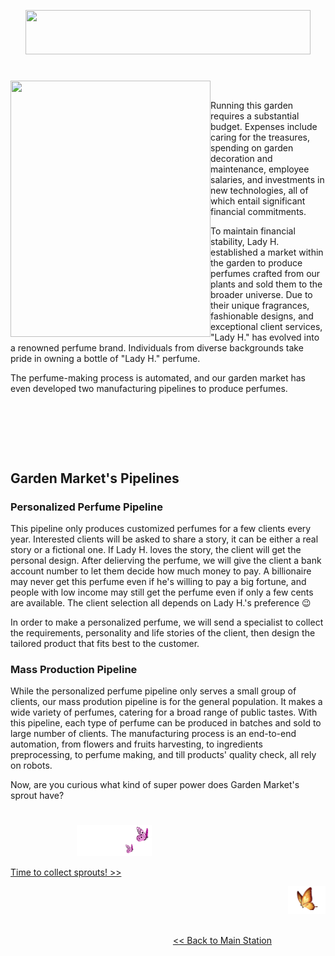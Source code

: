 <p align="center">
<img src="https://github.com/lady-h-world/My_Garden/blob/main/images/Garden_Market_images/title.png" width="456" height="71" />
</p>

#

<p>
<img align="left" src="https://github.com/lady-h-world/My_Garden/blob/main/images/Garden_Market_images/garden_market.png" width="320" height="410" />
<p>&nbsp;</p>

Running this garden requires a substantial budget. Expenses include caring for the treasures, spending on garden decoration and maintenance, employee salaries, and investments in new technologies, all of which entail significant financial commitments.

To maintain financial stability, Lady H. established a market within the garden to produce perfumes crafted from our plants and sold them to the broader universe. Due to their unique fragrances, fashionable designs, and exceptional client services, "Lady H." has evolved into a renowned perfume brand. Individuals from diverse backgrounds take pride in owning a bottle of "Lady H." perfume.

The perfume-making process is automated, and our garden market has even developed two manufacturing pipelines to produce perfumes.

<p>&nbsp;</p>

</p>
<p>&nbsp;</p>
<p>&nbsp;</p>


## Garden Market's Pipelines
### Personalized Perfume Pipeline

This pipeline only produces customized perfumes for a few clients every year. Interested clients will be asked to share a story, it can be either a real story or a fictional one. If Lady H. loves the story, the client will get the personal design. After delierving the perfume, we will give the client a bank account number to let them decide how much money to pay. A billionaire may never get this perfume even if he's willing to pay a big fortune, and people with low income may still get the perfume even if only a few cents are available. The client selection all depends on Lady H.'s preference 😉

In order to make a personalized perfume, we will send a specialist to collect the requirements, personality and life stories of the client, then design the tailored product that fits best to the customer.

### Mass Production Pipeline

While the personalized perfume pipeline only serves a small group of clients, our mass prodution pipeline is for the general population. It makes a wide variety of perfumes, catering for a broad range of public tastes. With this pipeline, each type of perfume can be produced in batches and sold to large number of clients. The manufacturing process is an end-to-end automation, from flowers and fruits harvesting, to ingredients preprocessing, to perfume making, and till products' quality check, all rely on robots. 

Now, are you curious what kind of super power does Garden Market's sprout have?

#
<p align="left">
  &nbsp;&nbsp;&nbsp;&nbsp;&nbsp;&nbsp;&nbsp;&nbsp;&nbsp;&nbsp;&nbsp;&nbsp;&nbsp;&nbsp;&nbsp;&nbsp;&nbsp;&nbsp;&nbsp;&nbsp;&nbsp;&nbsp;&nbsp;&nbsp;&nbsp;&nbsp;
<img src="https://github.com/lady-h-world/My_Garden/blob/main/images/follow_us.png" width="120" height="50" />
</p>

[Time to collect sprouts! >>][1]

<p align="right">
<img src="https://github.com/lady-h-world/My_Garden/blob/main/images/going_back.png" width="60" height="44" />
</p>

&nbsp;&nbsp;&nbsp;&nbsp;&nbsp;&nbsp;&nbsp;&nbsp;&nbsp;&nbsp;&nbsp;&nbsp;&nbsp;&nbsp;&nbsp;&nbsp;&nbsp;&nbsp;&nbsp;&nbsp;&nbsp;&nbsp;&nbsp;&nbsp;&nbsp;&nbsp;&nbsp;&nbsp;&nbsp;&nbsp;&nbsp;&nbsp;&nbsp;&nbsp;&nbsp;&nbsp;&nbsp;&nbsp;&nbsp;&nbsp;&nbsp;&nbsp;&nbsp;&nbsp;&nbsp;&nbsp;&nbsp;&nbsp;&nbsp;&nbsp;&nbsp;&nbsp;&nbsp;&nbsp;&nbsp;&nbsp;&nbsp;&nbsp;&nbsp;&nbsp;&nbsp;&nbsp;&nbsp;&nbsp;&nbsp;&nbsp;&nbsp;&nbsp;&nbsp;&nbsp;&nbsp;&nbsp;&nbsp;&nbsp;&nbsp;&nbsp;&nbsp;&nbsp;&nbsp;&nbsp;&nbsp;&nbsp;&nbsp;&nbsp;&nbsp;&nbsp;&nbsp;&nbsp;&nbsp;&nbsp;&nbsp;&nbsp;&nbsp;&nbsp;&nbsp;&nbsp;&nbsp;&nbsp;&nbsp;&nbsp;&nbsp;&nbsp;&nbsp;&nbsp;&nbsp;&nbsp;&nbsp;&nbsp;&nbsp;&nbsp;&nbsp;&nbsp;&nbsp;&nbsp;&nbsp;&nbsp;&nbsp;&nbsp;&nbsp;&nbsp;&nbsp;&nbsp;&nbsp;&nbsp;&nbsp;&nbsp;&nbsp;&nbsp;&nbsp;&nbsp;&nbsp;&nbsp;&nbsp;&nbsp;&nbsp;&nbsp;&nbsp;&nbsp;&nbsp;&nbsp;&nbsp;&nbsp;&nbsp;&nbsp;&nbsp;&nbsp;&nbsp;&nbsp;&nbsp;&nbsp;&nbsp;&nbsp;&nbsp;&nbsp;&nbsp;&nbsp;&nbsp;&nbsp;&nbsp;&nbsp;&nbsp;&nbsp;&nbsp;&nbsp;&nbsp;&nbsp;&nbsp;&nbsp;&nbsp;&nbsp;&nbsp;&nbsp;&nbsp;&nbsp;&nbsp;&nbsp;&nbsp;&nbsp;&nbsp;&nbsp;&nbsp;&nbsp;&nbsp;&nbsp;&nbsp;&nbsp;&nbsp;&nbsp;&nbsp;&nbsp;&nbsp;&nbsp;&nbsp;&nbsp;[<< Back to Main Station][2]



[1]:https://github.com/lady-h-world/My_Garden/blob/main/reading_pages/Garden_Market/mini_pipeline1.md
[2]:https://github.com/lady-h-world/My_Garden/blob/main/reading_pages/tour_guide.md#main-station-
